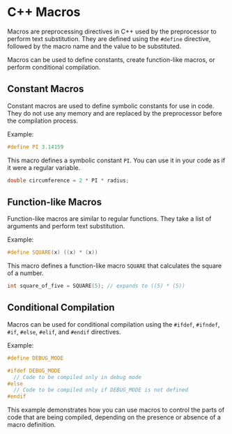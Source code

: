 # C++ Macros

Macros are preprocessing directives in C++ used by the preprocessor to perform text substitution. They are defined using the `#define` directive, followed by the macro name and the value to be substituted.

Macros can be used to define constants, create function-like macros, or perform conditional compilation.

## Constant Macros

Constant macros are used to define symbolic constants for use in code. They do not use any memory and are replaced by the preprocessor before the compilation process.

Example:

```cpp
#define PI 3.14159
```

This macro defines a symbolic constant `PI`. You can use it in your code as if it were a regular variable.

```cpp
double circumference = 2 * PI * radius;
```

## Function-like Macros

Function-like macros are similar to regular functions. They take a list of arguments and perform text substitution.

Example:

```cpp
#define SQUARE(x) ((x) * (x))
```

This macro defines a function-like macro `SQUARE` that calculates the square of a number.

```cpp
int square_of_five = SQUARE(5); // expands to ((5) * (5))
```

## Conditional Compilation

Macros can be used for conditional compilation using the `#ifdef`, `#ifndef`, `#if`, `#else`, `#elif`, and `#endif` directives.

Example:

```cpp
#define DEBUG_MODE

#ifdef DEBUG_MODE
  // Code to be compiled only in debug mode
#else
  // Code to be compiled only if DEBUG_MODE is not defined
#endif
```

This example demonstrates how you can use macros to control the parts of code that are being compiled, depending on the presence or absence of a macro definition.